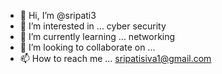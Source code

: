 - 👋 Hi, I’m @sripati3
- 👀 I’m interested in ... cyber security
- 🌱 I’m currently learning ... networking
- 💞️ I’m looking to collaborate on ... 
- 📫 How to reach me ... sripatisiva1@gmail.com

<!---
sripati3/sripati3 is a ✨ special ✨ repository because its `README.md` (this file) appears on your GitHub profile.
You can click the Preview link to take a look at your changes.
--->
